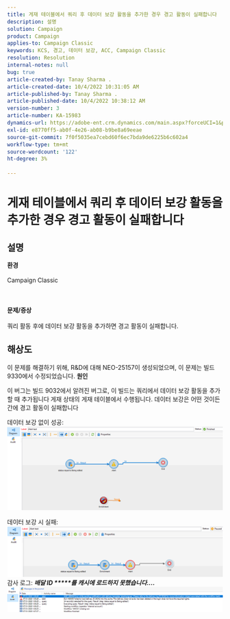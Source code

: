 ```yaml
---
title: 게재 테이블에서 쿼리 후 데이터 보강 활동을 추가한 경우 경고 활동이 실패합니다
description: 설명
solution: Campaign
product: Campaign
applies-to: Campaign Classic
keywords: KCS, 경고, 데이터 보강, ACC, Campaign Classic
resolution: Resolution
internal-notes: null
bug: true
article-created-by: Tanay Sharma .
article-created-date: 10/4/2022 10:31:05 AM
article-published-by: Tanay Sharma .
article-published-date: 10/4/2022 10:38:12 AM
version-number: 3
article-number: KA-15983
dynamics-url: https://adobe-ent.crm.dynamics.com/main.aspx?forceUCI=1&pagetype=entityrecord&etn=knowledgearticle&id=cccb6ba2-cf43-ed11-bba2-0022480868ff
exl-id: e8770ff5-ab0f-4e26-ab08-b9be8a69eeae
source-git-commit: 7f0f5035ea7cebd60f6ec7bda9de6225b6c602a4
workflow-type: tm+mt
source-wordcount: '122'
ht-degree: 3%

---
```


# 게재 테이블에서 쿼리 후 데이터 보강 활동을 추가한 경우 경고 활동이 실패합니다

## 설명

<b>환경</b><br><br>Campaign Classic<br><br> <br><br><b>문제/증상</b><br><br>쿼리 활동 후에 데이터 보강 활동을 추가하면 경고 활동이 실패합니다. <br>

## 해상도


이 문제를 해결하기 위해, R&amp;D에 대해 NEO-25157이 생성되었으며, 이 문제는 빌드 9330에서 수정되었습니다.
<b>원인</b>


이 버그는 빌드 9032에서 알려진 버그로, 이 빌드는 쿼리에서 데이터 보강 활동을 추가할 때 추가됩니다<b> </b>게재 상태의 게재 테이블에서 수행됩니다. 데이터 보강은 어떤 것이든 간에 경고 활동이 실패합니다

데이터 보강 없이 성공:
![](assets/ab975c07-d043-ed11-bba2-0022480868ff.png)

데이터 보강 시 실패:
![](assets/ad975c07-d043-ed11-bba2-0022480868ff.png)
감사 로그: <b>*배달 ID \*\*\*\*\*를 캐시에 로드하지 못했습니다....</b>*
![](assets/ac975c07-d043-ed11-bba2-0022480868ff.png)
